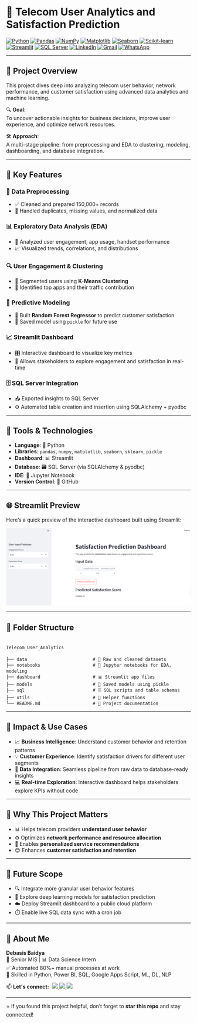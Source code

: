 # 📡 Telecom User Analytics and Satisfaction Prediction

[![Python](https://img.shields.io/badge/Python-Used-blue?logo=python&logoColor=white)](https://www.python.org/)
[![Pandas](https://img.shields.io/badge/Pandas-Used-lightgrey?logo=pandas&logoColor=black)](https://pandas.pydata.org/)
[![NumPy](https://img.shields.io/badge/NumPy-Used-purple?logo=numpy&logoColor=white)](https://numpy.org/)
[![Matplotlib](https://img.shields.io/badge/Matplotlib-Used-orange?logo=matplotlib&logoColor=white)](https://matplotlib.org/)
[![Seaborn](https://img.shields.io/badge/Seaborn-Used-blue?logo=python&logoColor=white)](https://seaborn.pydata.org/)
[![Scikit-learn](https://img.shields.io/badge/Scikit--learn-Used-yellow?logo=scikit-learn&logoColor=black)](https://scikit-learn.org/)
[![Streamlit](https://img.shields.io/badge/Streamlit-Dashboard-red?logo=streamlit&logoColor=white)](https://streamlit.io/)
[![SQL Server](https://img.shields.io/badge/SQL_Server-Connected-blue?logo=microsoftsqlserver&logoColor=white)](https://www.microsoft.com/en-us/sql-server/)
[![LinkedIn](https://img.shields.io/badge/LinkedIn-Connect-blue?logo=linkedin&logoColor=white)](https://www.linkedin.com/in/debasisbaidya)
[![Gmail](https://img.shields.io/badge/Gmail-Mail_Me-red?logo=gmail&logoColor=white)](mailto:speak2debasis@gmail.com)
[![WhatsApp](https://img.shields.io/badge/WhatsApp-Chat-green?logo=whatsapp&logoColor=white)](https://api.whatsapp.com/send?phone=918013316086&text=Hi%20Debasis!)

---

## 🧾 Project Overview

This project dives deep into analyzing telecom user behavior, network performance, and customer satisfaction using advanced data analytics and machine learning.

🔍 **Goal**:  
To uncover actionable insights for business decisions, improve user experience, and optimize network resources.

🛠️ **Approach**:  
A multi-stage pipeline: from preprocessing and EDA to clustering, modeling, dashboarding, and database integration.

---

## 🔧 Key Features

### 🧼 Data Preprocessing
- ✅ Cleaned and prepared 150,000+ records  
- 🧹 Handled duplicates, missing values, and normalized data  

### 📊 Exploratory Data Analysis (EDA)
- 🔎 Analyzed user engagement, app usage, handset performance  
- 📈 Visualized trends, correlations, and distributions  

### 🔍 User Engagement & Clustering
- 🧠 Segmented users using **K-Means Clustering**  
- 📱 Identified top apps and their traffic contribution  

### 🤖 Predictive Modeling
- 🧮 Built **Random Forest Regressor** to predict customer satisfaction  
- 💾 Saved model using `pickle` for future use  

### 📈 Streamlit Dashboard
- 🎛️ Interactive dashboard to visualize key metrics  
- 👥 Allows stakeholders to explore engagement and satisfaction in real-time  

### 🗄️ SQL Server Integration
- 📤 Exported insights to SQL Server  
- ⚙️ Automated table creation and insertion using SQLAlchemy + pyodbc  

---

## 🧰 Tools & Technologies

- **Language**: 🐍 Python  
- **Libraries**: `pandas`, `numpy`, `matplotlib`, `seaborn`, `sklearn`, `pickle`  
- **Dashboard**: 📊 Streamlit  
- **Database**: 🗃️ SQL Server (via SQLAlchemy & pyodbc)  
- **IDE**: 📓 Jupyter Notebook  
- **Version Control**: 🧬 GitHub  

---

## 🌐 Streamlit Preview

Here’s a quick preview of the interactive dashboard built using Streamlit:

<p align="center">
  <img src="Streamlit Dashboard with live prediction based on input.png" alt="Streamlit Dashboard Preview" width="700"/>
</p>

---

## 📁 Folder Structure

```

Telecom_User_Analytics

├── data                         # 📂 Raw and cleaned datasets
├── notebooks                    # 📒 Jupyter notebooks for EDA, modeling
├── dashboard                    # 📊 Streamlit app files
├── models                       # 💾 Saved models using pickle
├── sql                          # 🗄️ SQL scripts and table schemas
├── utils                        # 🧰 Helper functions
└── README.md                    # 📝 Project documentation

```

---

## 🎯 Impact & Use Cases

- 📈 **Business Intelligence**: Understand customer behavior and retention patterns  
- 💡 **Customer Experience**: Identify satisfaction drivers for different user segments  
- 🧩 **Data Integration**: Seamless pipeline from raw data to database-ready insights  
- 💻 **Real-time Exploration**: Interactive dashboard helps stakeholders explore KPIs without code  

---

## 📌 Why This Project Matters

- 📊 Helps telecom providers **understand user behavior**  
- ⚙️ Optimizes **network performance and resource allocation**  
- 🎯 Enables **personalized service recommendations**  
- 😊 Enhances **customer satisfaction and retention**

---

## 🧭 Future Scope

- 🔍 Integrate more granular user behavior features  
- 🧠 Explore deep learning models for satisfaction prediction  
- ☁️ Deploy Streamlit dashboard to a public cloud platform  
- ⏱️ Enable live SQL data sync with a cron job  

---

## 👤 About Me

**Debasis Baidya**  
💼 Senior MIS | 📊 Data Science Intern  
✅ Automated 80%+ manual processes at work  
🧠 Skilled in Python, Power BI, SQL, Google Apps Script, ML, DL, NLP  

<p align="left">
  📫 <strong>Let's connect:</strong>&nbsp;

  <a href="https://www.linkedin.com/in/debasisbaidya">
    <img src="https://img.shields.io/badge/LinkedIn-View_Profile-blue?logo=linkedin&logoColor=white" />
  </a>

  <a href="mailto:speak2debasis@gmail.com">
    <img src="https://img.shields.io/badge/Gmail-Mail_Me-red?logo=gmail&logoColor=white" />
  </a>

  <a href="https://api.whatsapp.com/send?phone=918013316086&text=Hi%20Debasis!">
    <img src="https://img.shields.io/badge/WhatsApp-Message-green?logo=whatsapp&logoColor=white" />
  </a>
</p>

---

⭐ If you found this project helpful, don’t forget to **star this repo** and stay connected!
